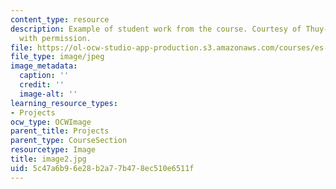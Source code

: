 ```yaml
---
content_type: resource
description: Example of student work from the course. Courtesy of Thuy-Tien Le. Used
  with permission.
file: https://ol-ocw-studio-app-production.s3.amazonaws.com/courses/es-298-art-of-color-spring-2005/5c47a6b96e28b2a77b478ec510e6511f_image2.jpg
file_type: image/jpeg
image_metadata:
  caption: ''
  credit: ''
  image-alt: ''
learning_resource_types:
- Projects
ocw_type: OCWImage
parent_title: Projects
parent_type: CourseSection
resourcetype: Image
title: image2.jpg
uid: 5c47a6b9-6e28-b2a7-7b47-8ec510e6511f
---
```

